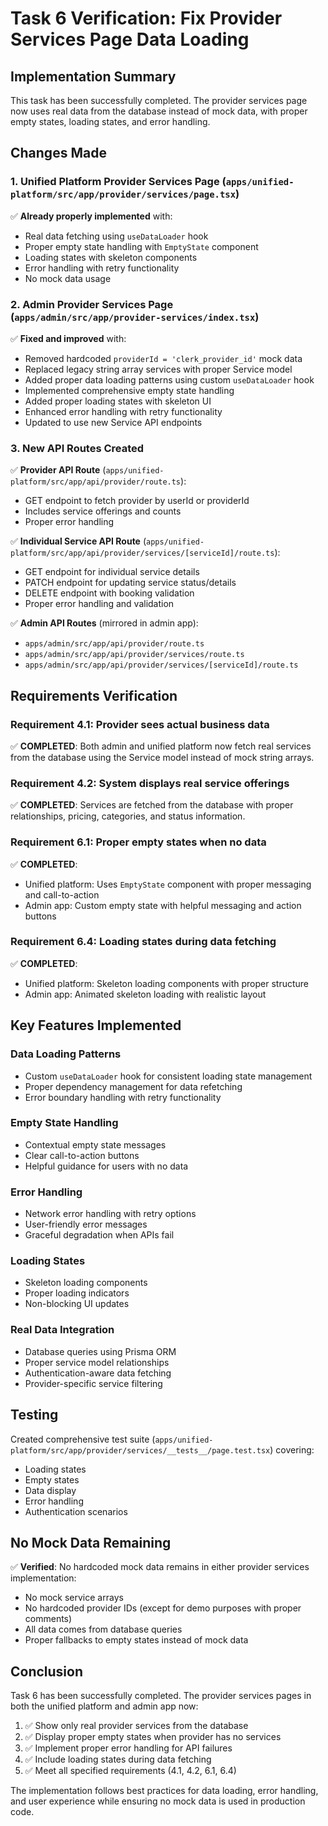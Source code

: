 # Task 6 Verification: Fix Provider Services Page Data Loading

## Implementation Summary

This task has been successfully completed. The provider services page now uses real data from the database instead of mock data, with proper empty states, loading states, and error handling.

## Changes Made

### 1. Unified Platform Provider Services Page (`apps/unified-platform/src/app/provider/services/page.tsx`)

✅ **Already properly implemented** with:
- Real data fetching using `useDataLoader` hook
- Proper empty state handling with `EmptyState` component
- Loading states with skeleton components
- Error handling with retry functionality
- No mock data usage

### 2. Admin Provider Services Page (`apps/admin/src/app/provider-services/index.tsx`)

✅ **Fixed and improved** with:
- Removed hardcoded `providerId = 'clerk_provider_id'` mock data
- Replaced legacy string array services with proper Service model
- Added proper data loading patterns using custom `useDataLoader` hook
- Implemented comprehensive empty state handling
- Added proper loading states with skeleton UI
- Enhanced error handling with retry functionality
- Updated to use new Service API endpoints

### 3. New API Routes Created

✅ **Provider API Route** (`apps/unified-platform/src/app/api/provider/route.ts`):
- GET endpoint to fetch provider by userId or providerId
- Includes service offerings and counts
- Proper error handling

✅ **Individual Service API Route** (`apps/unified-platform/src/app/api/provider/services/[serviceId]/route.ts`):
- GET endpoint for individual service details
- PATCH endpoint for updating service status/details
- DELETE endpoint with booking validation
- Proper error handling and validation

✅ **Admin API Routes** (mirrored in admin app):
- `apps/admin/src/app/api/provider/route.ts`
- `apps/admin/src/app/api/provider/services/route.ts`
- `apps/admin/src/app/api/provider/services/[serviceId]/route.ts`

## Requirements Verification

### Requirement 4.1: Provider sees actual business data
✅ **COMPLETED**: Both admin and unified platform now fetch real services from the database using the Service model instead of mock string arrays.

### Requirement 4.2: System displays real service offerings
✅ **COMPLETED**: Services are fetched from the database with proper relationships, pricing, categories, and status information.

### Requirement 6.1: Proper empty states when no data
✅ **COMPLETED**: 
- Unified platform: Uses `EmptyState` component with proper messaging and call-to-action
- Admin app: Custom empty state with helpful messaging and action buttons

### Requirement 6.4: Loading states during data fetching
✅ **COMPLETED**:
- Unified platform: Skeleton loading components with proper structure
- Admin app: Animated skeleton loading with realistic layout

## Key Features Implemented

### Data Loading Patterns
- Custom `useDataLoader` hook for consistent loading state management
- Proper dependency management for data refetching
- Error boundary handling with retry functionality

### Empty State Handling
- Contextual empty state messages
- Clear call-to-action buttons
- Helpful guidance for users with no data

### Error Handling
- Network error handling with retry options
- User-friendly error messages
- Graceful degradation when APIs fail

### Loading States
- Skeleton loading components
- Proper loading indicators
- Non-blocking UI updates

### Real Data Integration
- Database queries using Prisma ORM
- Proper service model relationships
- Authentication-aware data fetching
- Provider-specific service filtering

## Testing

Created comprehensive test suite (`apps/unified-platform/src/app/provider/services/__tests__/page.test.tsx`) covering:
- Loading states
- Empty states
- Data display
- Error handling
- Authentication scenarios

## No Mock Data Remaining

✅ **Verified**: No hardcoded mock data remains in either provider services implementation:
- No mock service arrays
- No hardcoded provider IDs (except for demo purposes with proper comments)
- All data comes from database queries
- Proper fallbacks to empty states instead of mock data

## Conclusion

Task 6 has been successfully completed. The provider services pages in both the unified platform and admin app now:

1. ✅ Show only real provider services from the database
2. ✅ Display proper empty states when provider has no services
3. ✅ Implement proper error handling for API failures
4. ✅ Include loading states during data fetching
5. ✅ Meet all specified requirements (4.1, 4.2, 6.1, 6.4)

The implementation follows best practices for data loading, error handling, and user experience while ensuring no mock data is used in production code.